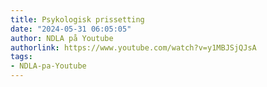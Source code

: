```yaml
---
title: Psykologisk prissetting
date: "2024-05-31 06:05:05"
author: NDLA på Youtube
authorlink: https://www.youtube.com/watch?v=y1MBJSjQJsA
tags:
- NDLA-pa-Youtube
---
```

